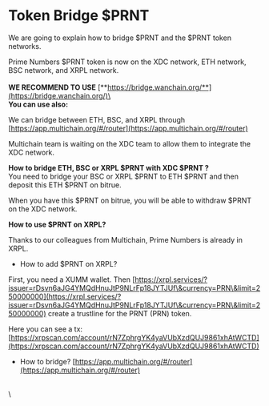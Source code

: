 # Token Bridge $PRNT

We are going to explain how to bridge $PRNT and the $PRNT token networks.

Prime Numbers $PRNT token is now on the XDC network, ETH network, BSC network, and XRPL network.\
\
**WE RECOMMEND TO USE** [**https://bridge.wanchain.org/**](https://bridge.wanchain.org/)\
\
**You can use also:**

We can bridge between ETH, BSC, and XRPL through [https://app.multichain.org/#/router](https://app.multichain.org/#/router)

Multichain team is waiting on the XDC team to allow them to integrate the XDC network.

**How to bridge ETH, BSC or XRPL $PRNT with XDC $PRNT ?**\
You need to bridge your BSC or XRPL $PRNT to ETH $PRNT and then deposit this ETH $PRNT on bitrue.

When you have this $PRNT on bitrue, you will be able to withdraw $PRNT on the XDC network.



**How to use $PRNT on XRPL?**

Thanks to our colleagues from Multichain, Prime Numbers is already in XRPL.

* How to add $PRNT on XRPL?

First, you need a XUMM wallet. Then [https://xrpl.services/?issuer=rDsvn6aJG4YMQdHnuJtP9NLrFp18JYTJUf\&currency=PRN\&limit=250000000](https://xrpl.services/?issuer=rDsvn6aJG4YMQdHnuJtP9NLrFp18JYTJUf\&currency=PRN\&limit=250000000) create a trustline for the PRNT (PRN) token.

Here you can see a tx: [https://xrpscan.com/account/rN7ZphrgYK4yaVUbXzdQUJ9861xhAtWCTD](https://xrpscan.com/account/rN7ZphrgYK4yaVUbXzdQUJ9861xhAtWCTD)

* How to bridge? [https://app.multichain.org/#/router](https://app.multichain.org/#/router)

\
\
